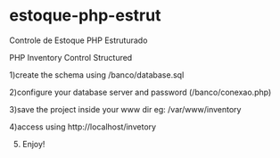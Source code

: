 # estoque-php-estrut
Controle de Estoque PHP Estruturado 

PHP Inventory Control Structured

1)create the schema using /banco/database.sql

2)configure your database server and password (/banco/conexao.php)

3)save the project inside your www dir eg: /var/www/inventory

4)access using http://localhost/invetory


5) Enjoy!



